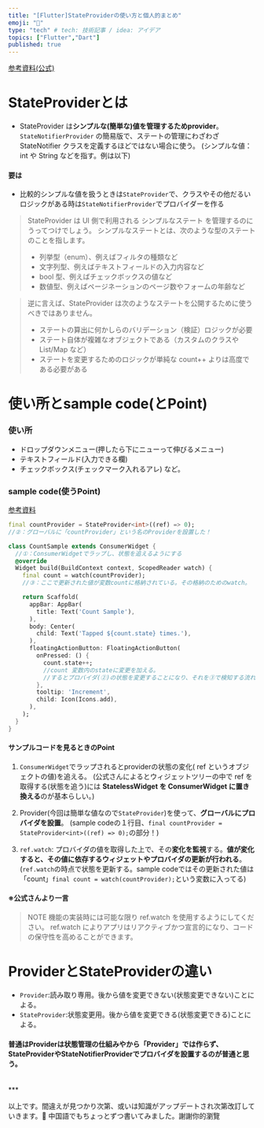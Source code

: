 ```yaml
---
title: "[Flutter]StateProviderの使い方と個人的まとめ"
emoji: "🙌"
type: "tech" # tech: 技術記事 / idea: アイデア
topics: ["Flutter","Dart"]
published: true
---
```

[参考資料(公式)](https://riverpod.dev/ja/docs/providers/state_provider/)
# StateProviderとは
- StateProvider は**シンプルな(簡単な)値を管理するためprovider**。 `StateNotifierProvider` の簡易版で、ステートの管理にわざわざ StateNotifier クラスを定義するほどではない場合に使う。
(シンプルな値：int や String などを指す。例は以下)

#### 要は
- 比較的シンプルな値を扱うときは`StateProvider`で、クラスやその他だるいロジックがある時は`StateNotifierProvider`でプロバイダーを作る
>StateProvider は UI 側で利用される シンプルなステート を管理するのにうってつけでしょう。 シンプルなステートとは、次のような型のステートのことを指します。
>- 列挙型（enum）、例えばフィルタの種類など
>- 文字列型、例えばテキストフィールドの入力内容など
>- bool 型、例えばチェックボックスの値など
>- 数値型、例えばページネーションのページ数やフォームの年齢など

>逆に言えば、StateProvider は次のようなステートを公開するために使うべきではありません。
>- ステートの算出に何かしらのバリデーション（検証）ロジックが必要
>- ステート自体が複雑なオブジェクトである（カスタムのクラスや List/Map など）
>- ステートを変更するためのロジックが単純な count++ よりは高度である必要がある

# 使い所とsample code(とPoint)
### 使い所
- ドロップダウンメニュー(押したら下にニューって伸びるメニュー)
- テキストフィールド(入力できる欄)
- チェックボックス(チェックマーク入れるアレ)
など。

### sample code(使うPoint)
[参考資料](https://qiita.com/yukihiroK/items/40d927b46106f06b2f65)

```dart:main.dart
final countProvider = StateProvider<int>((ref) => 0);
//②：グローバルに「countProvider」という名のProviderを設置した！

class CountSample extends ConsumerWidget {
  //①：ConsumerWidgetでラップし、状態を追えるようにする
  @override
  Widget build(BuildContext context, ScopedReader watch) {
    final count = watch(countProvider);
    //③：ここで更新された値が変数countに格納されている。その格納のためのwatch。

    return Scaffold(
      appBar: AppBar(
        title: Text('Count Sample'),
      ),
      body: Center(
        child: Text('Tapped ${count.state} times.'),
      ),
      floatingActionButton: FloatingActionButton(
        onPressed: () {
          count.state++; 
          //count 変数内のstateに変更を加える。
          //するとプロバイダ(②)の状態を変更することになり、それを③で検知する流れになる
        },
        tooltip: 'Increment',
        child: Icon(Icons.add),
      ),
    );
  }
}
```

#### サンプルコードを見るときのPoint
1. `ConsumerWidget`でラップされるとproviderの状態の変化( ref というオブジェクトの値)を追える。
(公式さんによるとウィジェットツリーの中で ref を取得する(状態を追う)には **StatelessWidget を ConsumerWidget に置き換える**のが基本らしい。)

2. Provider(今回は簡単な値なので`StateProvider`)を使って、**グローバルにプロバイダを設置**。
(sample codeの１行目、`final countProvider = StateProvider<int>((ref) => 0);`の部分！)

3. `ref.watch`: プロバイダの値を取得した上で、その**変化を監視**する。**値が変化すると、その値に依存するウィジェットやプロバイダの更新が行われる**。
(`ref.watch`の時点で状態を更新する。sample codeではその更新された値は「count」`final count = watch(countProvider);`という変数に入ってる)

#### ※公式さんより一言
>NOTE
機能の実装時には可能な限り ref.watch を使用するようにしてください。 ref.watch によりアプリはリアクティブかつ宣言的になり、コードの保守性を高めることができます。

# ProviderとStateProviderの違い
- `Provider`:読み取り専用。後から値を変更できない(状態変更できない)ことによる。
- `StateProvider`:状態変更用。後から値を変更できる(状態変更できる)ことによる。
#### 普通はProviderは状態管理の仕組みやから「Provider」では作らず、StateProviderやStateNotifierProviderでプロバイダを設置するのが普通と思う。


<br>
***

以上です。間違えが見つかり次第、或いは知識がアップデートされ次第改訂していきます。🙏
中国語でもちょっとずつ書いてみました。謝謝你的瀏覽


